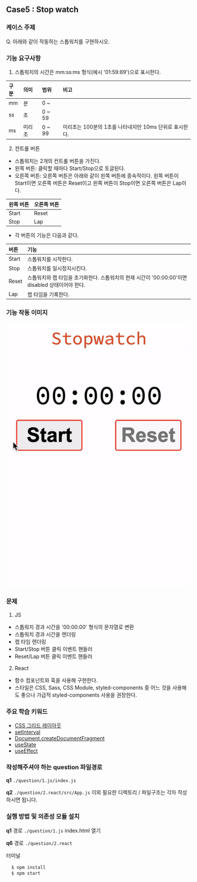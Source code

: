 ## Case5 : Stop watch

### 케이스 주제
Q. 아래와 같이 작동하는 스톱워치를 구현하시오.


### 기능 요구사항
1. 스톱워치의 시간은 mm:ss:ms 형식(예시 '01:59:89')으로 표시한다.

| 구분 | 의미  | 범위     | 비고
|:----|:-----|:-------|:--
| mm  | 분    | 0 ~    |
| ss  | 초    | 0 ~ 59 |
| ms  | 미리초 | 0 ~ 99 | 미리초는 100분의 1초를 나타내지만 10ms 단위로 표시한다.


2. 컨트롤 버튼

- 스톱워치는 2개의 컨트롤 버튼을 가진다.
- 왼쪽 버튼: 클릭할 때마다 Start/Stop으로 토글된다.
- 오른쪽 버튼: 오른쪽 버튼은 아래와 같이 왼쪽 버튼에 종속적이다. 왼쪽 버튼이 Start이면 오른쪽 버튼은 Reset이고 왼쪽 버튼이 Stop이면 오른쪽 버튼은 Lap이다.

| 왼쪽 버튼 | 오른쪽 버튼
|:--------|:------------
| Start   | Reset
| Stop    | Lap

- 각 버튼의 기능은 다음과 같다.

| 버튼   | 기능
|:------|:----------------------------
| Start | 스톱워치를 시작한다.
| Stop  | 스톱워치를 일시정지시킨다.
| Reset | 스톱워치와 랩 타임을 초기화한다. 스톱워치의 현재 시간이 '00:00:00'이면 disabled 상태이어야 한다.
| Lap   | 랩 타임을 기록한다.


### 기능 작동 이미지
![stopwatch](./assets/stopwatch.gif)


### 문제
1. JS
- 스톱워치 경과 시간을 '00:00:00' 형식의 문자열로 변환
- 스톱워치 경과 시간을 렌더링
- 랩 타임 렌더링
- Start/Stop 버튼 클릭 이벤트 핸들러
- Reset/Lap 버튼 클릭 이벤트 핸들러

2. React
- 함수 컴포넌트와 훅을 사용해 구현한다.
- 스타일은 CSS, Sass, CSS Module, styled-components 중 어느 것을 사용해도 좋으나 가급적 styled-components 사용을 권장한다.


### 주요 학습 키워드
- [CSS 그리드 레이아웃](https://developer.mozilla.org/ko/docs/Web/CSS/CSS_Grid_Layout)
- [setInterval](https://developer.mozilla.org/en-US/docs/Web/API/WindowOrWorkerGlobalScope/setInterval)
- [Document.createDocumentFragment](https://developer.mozilla.org/ko/docs/Web/API/Document/createDocumentFragment)
- [useState](https://ko.reactjs.org/docs/hooks-state.html)
- [useEffect](https://ko.reactjs.org/docs/hooks-reference.html#useeffect)


### 작성해주셔야 하는 question 파일경로
**q1**
`./question/1.js/index.js`

**q2**
`./question/2.react/src/App.js`
이외 필요한 디렉토리 / 파일구조는 각자 작성하시면 됩니다.


### 실행 방법 및 의존성 모듈 설치
**q1**
경로
`./question/1.js`
index.html 열기

**q6**
경로
`./question/2.react`

터미널
```bash
  $ npm install
  $ npm start
```